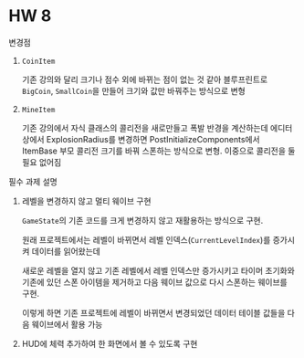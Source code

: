 # HW 8

변경점

1. `CoinItem`

   기존 강의와 달리 크기나 점수 외에 바뀌는 점이 없는 것 같아 블루프린트로 `BigCoin`, `SmallCoin`을 만들어 크기와 값만 바꿔주는 방식으로 변형

2. `MineItem`

   기존 강의에서 자식 클래스의 콜리전을 새로만들고 폭발 반경을 계산하는데 에디터 상에서 ExplosionRadius를 변경하면 PostInitializeComponents에서 ItemBase 부모 콜리전 크기를 바꿔 스폰하는 방식으로 변형. 이중으로 콜리전을 둘 필요 없어짐



필수 과제 설명

1. 레벨을 변경하지 않고 멀티 웨이브 구현

   `GameState`의 기존 코드를 크게 변경하지 않고 재활용하는 방식으로 구현.

   원래 프로젝트에서는 레벨이 바뀌면서 레벨 인덱스(`CurrentLevelIndex`)를 증가시켜 데이터를 읽어왔는데

   새로운 레벨을 열지 않고 기존 레벨에서 레벨 인덱스만 증가시키고 타이머 초기화와 기존에 있던 스폰 아이템을 제거하고 다음 웨이브 값으로 다시 스폰하는 웨이브를 구현.

   이렇게 하면 기존 프로젝트에 레벨이 바뀌면서 변경되었던 데이터 테이블 값들을 다음 웨이브에서 활용 가능

2. HUD에 체력 추가하여 한 화면에서 볼 수 있도록 구현

